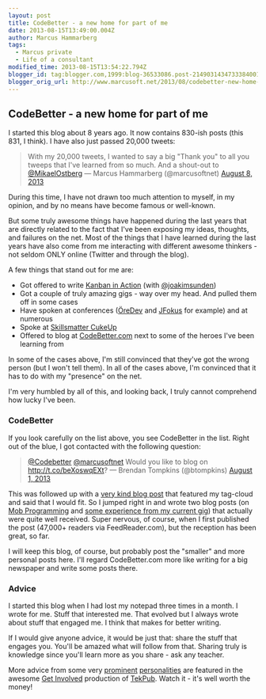 ```yaml
---
layout: post
title: CodeBetter - a new home for part of me
date: 2013-08-15T13:49:00.004Z
author: Marcus Hammarberg
tags:
  - Marcus private
  - Life of a consultant
modified_time: 2013-08-15T13:54:22.794Z
blogger_id: tag:blogger.com,1999:blog-36533086.post-2149031434733384001
blogger_orig_url: http://www.marcusoft.net/2013/08/codebetter-new-home-for-part-of-me.html
---
```


## CodeBetter - a new home for part of me

I started this blog about 8 years ago. It now contains 830-ish posts (this 831, I think). I have also just passed 20,000 tweets:

> With my 20,000 tweets, I wanted to say a big "Thank you" to all you tweeps that I've learned from so much. And a shout-out to [@MikaelOstberg](https://twitter.com/MikaelOstberg) — Marcus Hammarberg (@marcusoftnet) [August 8, 2013](https://twitter.com/marcusoftnet/statuses/365403406258536448)

During this time, I have not drawn too much attention to myself, in my opinion, and by no means have become famous or well-known.

But some truly awesome things have happened during the last years that are directly related to the fact that I've been exposing my ideas, thoughts, and failures on the net. Most of the things that I have learned during the last years have also come from me interacting with different awesome thinkers - not seldom ONLY online (Twitter and through the blog).

A few things that stand out for me are:

- Got offered to write [Kanban in Action](http://bit.ly/theKanbanBook) (with [@joakimsunden](http://twitter.com/joakimsunden))
- Got a couple of truly amazing gigs - way over my head. And pulled them off in some cases
- Have spoken at conferences ([ÖreDev](http://oredev.org/2013) and [JFokus](http://www.jfokus.se/) for example) and at numerous
- Spoke at [Skillsmatter CukeUp](http://skillsmatter.com/podcast/agile-testing/cuke-envy-a-dot-net-programmers-attempt-to-catch-up)
- Offered to blog at [CodeBetter.com](http://codebetter.com/) next to some of the heroes I've been learning from

In some of the cases above, I'm still convinced that they've got the wrong person (but I won't tell them). In all of the cases above, I'm convinced that it has to do with my "presence" on the net.

I'm very humbled by all of this, and looking back, I truly cannot comprehend how lucky I've been.

### CodeBetter

If you look carefully on the list above, you see CodeBetter in the list. Right out of the blue, I got contacted with the following question:

> [@Codebetter](https://twitter.com/Codebetter) [@marcusoftnet](https://twitter.com/marcusoftnet) Would you like to blog on <http://t.co/beXoswqEXt>? — Brendan Tompkins (@btompkins) [August 1, 2013](https://twitter.com/btompkins/statuses/362963570784354304)

This was followed up with a [very kind blog post](http://codebetter.com/brendantompkins/2013/08/02/welcome-marcus-hammarberg/) that featured my tag-cloud and said that I would fit. So I jumped right in and wrote two blog posts (on [Mob Programming](http://codebetter.com/marcushammarberg/2013/08/06/mob-programming/) and [some experience from my current gig](http://codebetter.com/marcushammarberg/2013/08/13/some-tools-for-improved-focus-improve-teamwork-and-faster-delivery/)) that actually were quite well received. Super nervous, of course, when I first published the post (47,000+ readers via FeedReader.com), but the reception has been great, so far.

I will keep this blog, of course, but probably post the "smaller" and more personal posts here. I'll regard CodeBetter.com more like writing for a big newspaper and write some posts there.

### Advice

I started this blog when I had lost my notepad three times in a month. I wrote for me. Stuff that interested me. That evolved but I always wrote about stuff that engaged me. I think that makes for better writing.

If I would give anyone advice, it would be just that: share the stuff that engages you. You'll be amazed what will follow from that. Sharing truly is knowledge since you'll learn more as you share - ask any teacher.

More advice from some very [prominent](http://www.hanselman.com/) [personalities](http://wekeroad.com/) are featured in the awesome [Get Involved](http://tekpub.com/products/get-involved) production of [TekPub](http://tekpub.com/). Watch it - it's well worth the money!
